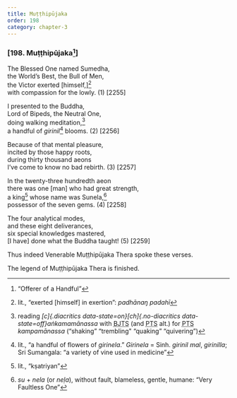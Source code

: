 ```yaml
---
title: Muṭṭhipūjaka
order: 198
category: chapter-3
---
```


### \[198. Muṭṭhipūjaka[^1]\]

The Blessed One named Sumedha,  
the World’s Best, the Bull of Men,  
the Victor exerted \[himself,\][^2]  
with compassion for the lowly. (1) \[2255\]

I presented to the Buddha,  
Lord of Bipeds, the Neutral One,  
doing walking meditation,[^3]  
a handful of *girinil*[^4] blooms. (2) \[2256\]

Because of that mental pleasure,  
incited by those happy roots,  
during thirty thousand aeons  
I’ve come to know no bad rebirth. (3) \[2257\]

In the twenty-three hundredth aeon  
there was one \[man\] who had great strength,  
a king[^5] whose name was Sunela,[^6]  
possessor of the seven gems. (4) \[2258\]

The four analytical modes,  
and these eight deliverances,  
six special knowledges mastered,  
\[I have\] done what the Buddha taught! (5) \[2259\]

Thus indeed Venerable Muṭṭhipūjaka Thera spoke these verses.

The legend of Muṭṭhipūjaka Thera is finished.

[^1]: “Offerer of a Handful”

[^2]: lit., “exerted \[himself\] in exertion”: *padhānaŋ padahī*

[^3]: reading *[c]{.diacritics data-state=on}[ch]{.no-diacritics data-state=off}aṅkamamānassa* with <abbr title="Buddha Jayanthi Tripitaka Series">BJTS</abbr> (and <abbr title="Pali Text Society">PTS</abbr> alt.) for <abbr title="Pali Text Society">PTS</abbr> *kampamānassa* (“shaking” “trembling" “quaking” “quivering”)

[^4]: lit., “a handful of flowers of *girinela*.” *Girinela* = Sinh. *girinil mal*, *girinilla*; Sri Sumangala: “a variety of vine used in medicine”

[^5]: lit., “kṣatriyan”

[^6]: *su* + *nela* (or *neḷa*), without fault, blameless, gentle, humane: “Very Faultless One”
